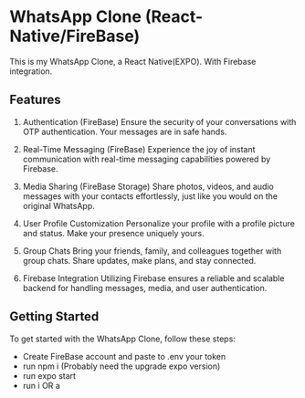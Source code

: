 # WhatsApp Clone (React-Native/FireBase)

This is my WhatsApp Clone, a React Native(EXPO). With Firebase integration.

## Features
1. Authentication (FireBase)
Ensure the security of your conversations with OTP authentication. Your messages are in safe hands.

2. Real-Time Messaging (FireBase)
Experience the joy of instant communication with real-time messaging capabilities powered by Firebase.

3. Media Sharing (FireBase Storage)
Share photos, videos, and audio messages with your contacts effortlessly, just like you would on the original WhatsApp.

4. User Profile Customization
Personalize your profile with a profile picture and status. Make your presence uniquely yours.

5. Group Chats
Bring your friends, family, and colleagues together with group chats. Share updates, make plans, and stay connected.

6. Firebase Integration
Utilizing Firebase ensures a reliable and scalable backend for handling messages, media, and user authentication.

## Getting Started
To get started with the WhatsApp Clone, follow these steps:

 - Create FireBase account and paste to .env your token
 - run npm i (Probably need the upgrade expo version)
 - run expo start
 - run i OR a

